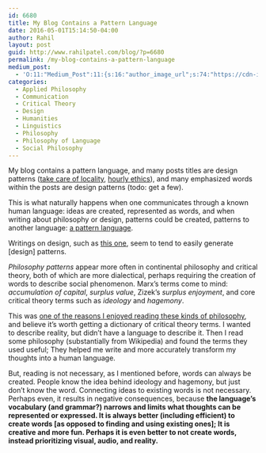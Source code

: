 ```yaml
---
id: 6680
title: My Blog Contains a Pattern Language
date: 2016-05-01T15:14:50-04:00
author: Rahil
layout: post
guid: http://www.rahilpatel.com/blog/?p=6680
permalink: /my-blog-contains-a-pattern-language
medium_post:
  - 'O:11:"Medium_Post":11:{s:16:"author_image_url";s:74:"https://cdn-images-1.medium.com/fit/c/200/200/1*dmbNkD5D-u45r44go_cf0g.png";s:10:"author_url";s:28:"https://medium.com/@rahil627";s:11:"byline_name";N;s:12:"byline_email";N;s:10:"cross_link";s:2:"no";s:2:"id";s:12:"d0f56888a875";s:21:"follower_notification";s:3:"yes";s:7:"license";s:19:"all-rights-reserved";s:14:"publication_id";s:2:"-1";s:6:"status";s:6:"public";s:3:"url";s:77:"https://medium.com/@rahil627/my-blog-contains-a-pattern-language-d0f56888a875";}'
categories:
  - Applied Philosophy
  - Communication
  - Critical Theory
  - Design
  - Humanities
  - Linguistics
  - Philosophy
  - Philosophy of Language
  - Social Philosophy
---
```

My blog contains a pattern language, and many posts titles are design patterns ([take care of locality](http://www.rahilpatel.com/blog/will-to-take-care-of-locality), [hourly ethics](http://www.rahilpatel.com/blog/hourly-ethics)), and many emphasized words within the posts are design patterns (todo: get a few).

This is what naturally happens when one communicates through a known human language: ideas are created, represented as words, and when writing about philosophy or design, patterns could be created, patterns to another language: [a pattern language](https://wikipedia.org/wiki/A_Pattern_Language).

Writings on design, such as [this one](http://www.rahilpatel.com/blog/noisy-transportation-destroys-social-atmosphere), seem to tend to easily generate [design] patterns.

_Philosophy patterns_ appear more often in continental philosophy and critical theory, both of which are more dialectical, perhaps requiring the creation of words to describe social phenomenon. Marx&#8217;s terms come to mind: _accumulation of capital_, _surplus value_, Zizek&#8217;s _surplus enjoyment_, and core critical theory terms such as _ideology_ and _hagemony_.

This was [one of the reasons I enjoyed reading these kinds of philosophy](http://www.rahilpatel.com/blog/why-did-i-read), and believe it&#8217;s worth getting a dictionary of critical theory terms. I wanted to describe reality, but didn&#8217;t have a language to describe it. Then I read some philosophy (substantially from Wikipedia) and found the terms they used useful; They helped me write and more accurately transform my thoughts into a human language.

But, reading is not necessary, as I mentioned before, words can always be created. People know the idea behind ideology and hagemony, but just don&#8217;t know the word. Connecting ideas to existing words is not necessary. Perhaps even, it results in negative consequences, because **the language&#8217;s vocabulary (and grammar?) narrows and limits what thoughts can be represented or expressed. It is always better (including efficient) to create words [as opposed to finding and using existing ones]; It is creative and more fun. Perhaps it is even better to not create words, instead prioritizing visual, audio, and reality.**
